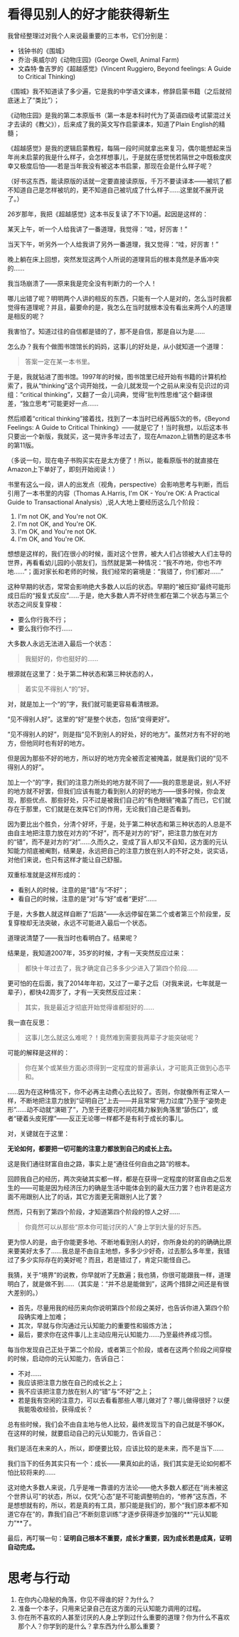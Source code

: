 # 看得见别人的好才能获得新生

我曾经整理过对我个人来说最重要的三本书，它们分别是：

* 钱钟书的《围城》
* 乔治·奥威尔的《动物庄园》(George Owell, Animal Farm)
* 文森特·鲁吉罗的《超越感觉》(Vincent Ruggiero, Beyond feelings: A Guide to Critical Thinking)

《围城》我不知道读了多少遍，它是我的中学语文课本，修辞启蒙书籍（之后就彻底迷上了“类比”）；

《动物庄园》是我的第二本原版书（第一本是本科时代为了英语四级考试蒙混过关才去读的《教父》），后来成了我的英文写作启蒙课本，知道了Plain English的精髓；

《超越感觉》是我的逻辑启蒙教程，每隔一段时间就拿出来复习，偶尔能想起来当年尚未启蒙的我是什么样子，会怎样想事儿，于是就在感觉恍若隔世之中既极度庆幸又极度后怕——若是当年我没有被这本书启蒙，那现在会是什么样子呢？

（好书这东西，能读原版的话就一定要直接读原版，千万不要读译本——被坑了都不知道自己是怎样被坑的，更不知道自己被坑成了什么样子……这里就不展开说了。）

26岁那年，我把《超越感觉》这本书反复读了不下10遍。起因是这样的：

某天上午，听一个人给我讲了一番道理，我觉得：“哇，好厉害！”

当天下午，听另外一个人给我讲了另外一番道理，我又觉得：“哇，好厉害！”

晚上躺在床上回想，突然发现这两个人所说的道理背后的根本竟然是矛盾冲突的……

我当场崩溃了——原来我是完全没有判断力的一个人！

哪儿出错了呢？明明两个人讲的相反的东西，只能有一个人是对的，怎么当时我都觉得有道理呢？并且，最要命的是，我怎么在当时就根本没有看出来两个人的道理是相反的呢？

我害怕了。知道过往的自信都是错的了，那不是自信，那是自以为是……

怎么办？我有个做图书馆馆长的妈妈，这事儿的好处是，从小就知道一个道理：

>答案一定在某一本书里。

于是，我就钻进了图书馆。1997年的时候，图书馆里已经开始有书籍的计算机检索了，我从“thinking”这个词开始找，一会儿就发现一个之前从来没有见识过的词组：“critical thinking”，又翻了一会儿词典，觉得“批判性思维”这个翻译很差，“独立思考”可能更好一点……

然后顺着“critical thinking”接着找，找到了一本当时已经再版5次的书，《Beyond Feelings: A Guide to Critical Thinking》——就是它了！当时我想，以后这本书只要出一个新版，我就买，这一晃许多年过去了，现在Amazon上销售的是这本书的第11版。

（多说一句，现在电子书购买实在是太方便了！所以，能看原版书的就直接在Amazon上下单好了，即刻开始阅读！）

书里有这么一段，讲人的出发点（视角，perspective）会影响思考与判断，而后引用了一本书里的内容（Thomas A.Harris, I'm OK - You're OK: A Practical Guide to Transactional Analysis）,说人大地上要经历这么几个阶段：

1. I'm not OK, and You're not OK.
2. I'm not OK, and You're OK.
3. I'm OK, and You're not OK.
4. I'm OK, and You're OK.

想想是这样的，我们在很小的时候，面对这个世界，被大人们占领被大人们主导的世界，再看看幼儿园的小朋友们，当然就是第一种情况：“我不咋地，你也不咋地……”；面对家长和老师的时候，我们经常的窘境是：“我错了，你们都对……”

这种早期的状态，常常会影响绝大多数人以后的状态。早期的“被压抑”最终可能形成日后的“报复式反应”……于是，绝大多数人弄不好终生都在第二个状态与第三个状态之间反复穿梭：

* 要么你行我不行；
* 要么我行你不行……

大多数人永远无法进入最后一个状态：

>我挺好的，你也挺好的……

根源就在这里了：处于第二种状态和第三种状态的人，

>着实见不得别人“的”好。

对，就是加上一个“的”字，我们就可能更容易看清根源。

“见不得别人好”。这里的“好”是整个状态，包括“变得更好”。

“见不得别人的好”，则是指“见不到别人的好处，好的地方”。虽然对方有不好的地方，但他同时也有好的地方。

但是因为那些不好的地方，所以好的地方完全被否定被掩盖，就是我们说的“见不得别人的好”。

加上一个“的”字，我们的注意力所处的地方就不同了——我的意思是说，别人不好的地方就不好罢，但我们应该有能力看到别人的好的地方——很多时候，你会发现，那些优点、那些好处，只不过是被我们自己的“有色眼镜”掩盖了而已，它们就存在于那里，它们就是在发挥它们的作用，无论我们自己是否看到。

因为要比出个胜负，分清个好坏，于是，处于第二种状态和第三种状态的人总是不由自主地把注意力放在对方的“不好”，而不是对方的“好”，把注意力放在对方的“错”，而不是对方的“对”……久而久之，变成了盲人却又不自知，这方面的元认知能力彻底被阉割，结果是，永远把自己的注意力放在别人的不好之处，说实话，对他们来说，也只有这样才能让自己舒服。

双重标准就是这样形成的：

* 看别人的时候，注意的是“错”与“不好”；
* 看自己的时候，注意的是“对”与“好”或者“更好”……

于是，大多数人就这样自断了“后路”——永远停留在第二个或者第三个阶段里，反复穿梭却无法突破，永远不可能进入最后一个状态。

道理说清楚了——我当时也看明白了。结果呢？

结果是，我知道2007年，35岁的时候，才有一天突然反应过来：

>都快十年过去了，我才确定自己多多少少进入了第四个阶段……

更可怕的在后面，我了2014年年初，又过了一辈子之后（对我来说，七年就是一辈子），都快42周岁了，才有一天突然反应过来：

>其实，我是最近才彻底开始觉得谁都挺好的……

我一直在反思：

>这事儿怎么就这么难呢？！竟然难到需要我两辈子才能突破呢？

可能的解释是这样的：

>你在某个或某些方面必须得到一定程度的普遍承认，才可能真正做到心态平和。

……因为在这种情况下，你不必再主动费心去比较了。否则，你就像所有正常人一样，不断地把注意力放到“证明自己”上去——并且常常“用力过度”乃至于“姿势走形”……动不动就“演砸了”，乃至于还要花时间花精力躲到角落里“舔伤口”，或者“硬着头皮死撑”——反正无论哪一样都不是有利于成长的事儿。

对，关键就在于这里：

**无论如何，都要把一切可能的注意力都放到自己的成长上去。**

这是我们通往财富自由之路，事实上是“通往任何自由之路”的根本。

回顾我自己的经历，两次突破其实都一样，都是在获得一定程度的财富自由之后发生的——可能是因为经济压力的确是生活中能体会到的最大压力罢？也许若是这方面不用跟别人比了的话，其它方面更无需跟别人比了罢？

然而，只有到了第四个阶段，才知道第四个阶段的惊人之好……

>你竟然可以从那些“原本你可能讨厌的人”身上学到大量的好东西。

更为惊人的是，由于你能更多地、不断地看到别人的好，你所身处的的的确确比原来要美好太多了……我总是不由自主地想，多多少少好奇，过去那么多年里，我错过了多少实际存在的美好呢？而且，若是错过了，肯定只能怪自己。

我猜，关于“境界”的说教，你早就听了无数遍；我也猜，你很可能跟我一样，道理明白了，就是做不到……（其实是：“并不总是能做到”，这两个措辞之间还是有很大差别的。）

* 首先，尽量用我的经历来向你说明第四个阶段之美好，也告诉你进入第四个阶段确实难上加难；
* 其次，早就与你沟通过元认知能力的重要性和锻炼方法；
* 最后，要求你在这件事儿上主动应用元认知能力……乃至最终养成习惯。

每当你发现自己正处于第二个阶段，或者第三个阶段，或者在这两个阶段之间穿梭的时候，启动你的元认知能力，告诉自己：

* 不对……
* 我应该把注意力放在自己的成长之上；
* 我不应该把注意力放在别人的“错”与“不好”之上；
* 若是我有空闲的注意力，可以去看看那些人哪儿做对了？哪儿做得很好？以便我能吸收经验，获得成长？

总有些时候，我们会不由自主地与他人比较，最终发现当下的自己就是不够OK，在这样的时候，就要启动自己的元认知能力，告诉自己：

我们是活在未来的人，所以，即便要比较，应该比较的是未来，而不是当下……

我们当下的任务其实只有一个：成长——果真如此的话，我们其实是无论如何都不怕比较将来的……

这对绝大多数人来说，几乎是唯一靠谱的方法论——绝大多数人都还在“尚未被这个世界认可”的状态，所以，仅凭“心态”是不可能调整明白的，“修养”这东西，不是想想就有的，所以，若是真的有工具，那只能是我们的，那个“我们原本都不知道它存在”的，靠我们自己“不断刻意训练”才逐步获得逐步加强的**“元认知能力”**了。

最后，再叮嘱一句：**证明自己根本不重要，成长才重要，因为成长若是成真，证明自动完成。**

# 思考与行动

1. 在你内心隐秘的角落，你见不得谁的好？为什么？
2. 准备一个本子，只用来记录自己在这方面的元认知能力调用的过程。
3. 你在所不喜欢的人甚至讨厌的人身上学到过什么重要的道理？你为什么不喜欢那个人？你学到的是什么？拿东西为什么那么重要？